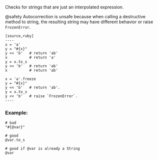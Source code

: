 Checks for strings that are just an interpolated expression.

@safety
    Autocorrection is unsafe because when calling a destructive method to string,
    the resulting string may have different behavior or raise `FrozenError`.

    [source,ruby]
    ----
    x = 'a'
    y = "#{x}"
    y << 'b'   # return 'ab'
    x          # return 'a'
    y = x.to_s
    y << 'b'   # return 'ab'
    x          # return 'ab'

    x = 'a'.freeze
    y = "#{x}"
    y << 'b'   # return 'ab'.
    y = x.to_s
    y << 'b'   # raise `FrozenError`.
    ----

### Example:

    # bad
    "#{@var}"

    # good
    @var.to_s

    # good if @var is already a String
    @var